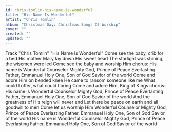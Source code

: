 ```yaml
---
id: chris-tomlin-his-name-is-wonderful
title: "His Name Is Wonderful"
artist: "Chris Tomlin"
album: "Christmas Day: Christmas Songs Of Worship"
cover: ""
created: ""
updated: ""
---
```


Track "Chris Tomlin"
     "His Name Is Wonderful"
Come see the baby, crib for a bed
His mother Mary lay down His sweet head
The starlight was shining, the wisemen were led
Come see the baby and worship Him
chorus:
His name is Wonderful Counselor
Mighty God, Prince of Peace
Everlasting Father, Emmanuel
Holy One, Son of God
Savior of the world
Come and adore Him on bended knee
He came to ransom someone like me
What could I offer, what could I bring
Come and adore Him, King of Kings
chorus:
His name is Wonderful Counselor
Mighty God, Prince of Peace
Everlasting Father, Emmanuel
Holy One, Son of God
Savior of the world
And the greatness of His reign will never end
Let there be peace on earth and all goodwill to men
Come let us worship Him
Wonderful Counselor
Mighty God, Prince of Peace
Everlasting Father, Emmanuel
Holy One, Son of God
Savior of the world
His name is Wonderful Counselor
Mighty God, Prince of Peace
Everlasting Father, Emmanuel
Holy One, Son of God
Savior of the world